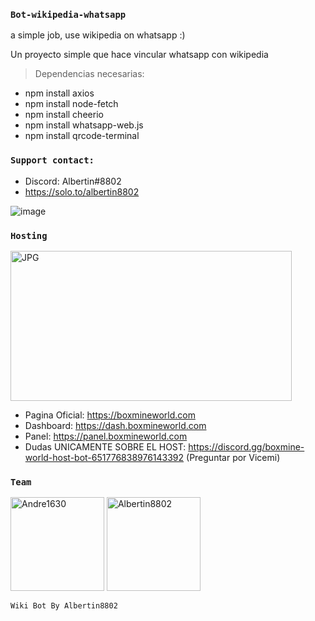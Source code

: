 ### `Bot-wikipedia-whatsapp`
a simple job, use wikipedia on whatsapp :)

Un proyecto simple que hace vincular whatsapp con wikipedia 
 
> Dependencias necesarias:

- npm install axios
- npm install node-fetch
- npm install cheerio
- npm install whatsapp-web.js
- npm install qrcode-terminal

### `Support contact: `
- Discord: Albertin#8802 
- https://solo.to/albertin8802

![image](https://github.com/Albertin8802/Bot-wikipedia-whatsapp/assets/102251542/23748c4a-da83-4054-b351-38816ea01ee0)

### `Hosting`

<a href="https://boxmineworld.com"><img src="https://media.discordapp.net/attachments/1069317396109738095/1115188816605630494/image.png" width="450" height="240" alt="JPG"/></a>
- Pagina Oficial: https://boxmineworld.com
- Dashboard: https://dash.boxmineworld.com
- Panel: https://panel.boxmineworld.com
- Dudas UNICAMENTE SOBRE EL HOST: https://discord.gg/boxmine-world-host-bot-651776838976143392 (Preguntar por Vicemi)

### `Team`
<a href="https://github.com/Andre1630"><img src="https://github.com/Andre1630.png" width="150" height="150" alt="Andre1630"/></a>
<a href="https://github.com/Albertin8802"><img src="https://github.com/Albertin8802.png" width="150" height="150" alt="Albertin8802"/></a>

`Wiki Bot By Albertin8802`


